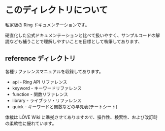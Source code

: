 # このディレクトリについて
私家版の Ring ドキュメンテーションです。

硬直化した公式ドキュメンテーションと比べて扱いやすく、サンプルコードの解説なども補うことで理解しやすいことを目標として執筆してあります、

## reference ディレクトリ
各種リファレンスマニュアルを収録してあります。

 * api      - Ring API リファレンス
 * keyword  - キーワードリファレンス
 * function - 関数リファレンス
 * library  - ライブラリ・リファレンス
 * quick    - キーワードと関数などの早見表(チートシート)

体裁は LÕVE Wiki に準拠させてありますので、操作性、検索性、および改訂時の柔軟性に優れています。
